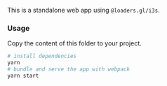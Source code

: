This is a standalone web app using `@loaders.gl/i3s`.

### Usage

Copy the content of this folder to your project.

```bash
# install dependencies
yarn
# bundle and serve the app with webpack
yarn start
```
